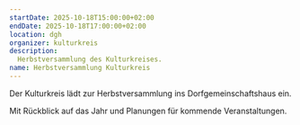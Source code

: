 ```yaml
---
startDate: 2025-10-18T15:00:00+02:00
endDate: 2025-10-18T17:00:00+02:00
location: dgh
organizer: kulturkreis
description:
  Herbstversammlung des Kulturkreises.
name: Herbstversammlung Kulturkreis
---
```


Der Kulturkreis lädt zur Herbstversammlung ins Dorfgemeinschaftshaus ein.

Mit Rückblick auf das Jahr und Planungen für kommende Veranstaltungen.